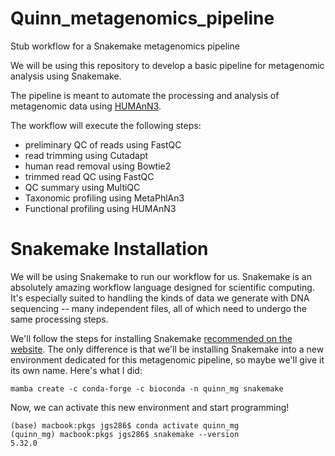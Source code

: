 # Quinn_metagenomics_pipeline
Stub workflow for a Snakemake metagenomics pipeline

We will be using this repository to develop a basic pipeline for metagenomic analysis using Snakemake. 

The pipeline is meant to automate the processing and analysis of metagenomic data using [HUMAnN3](https://huttenhower.sph.harvard.edu/humann). 

The workflow will execute the following steps:
- preliminary QC of reads using FastQC
- read trimming using Cutadapt
- human read removal using Bowtie2
- trimmed read QC using FastQC
- QC summary using MultiQC
- Taxonomic profiling using MetaPhlAn3
- Functional profiling using HUMAnN3

# Snakemake Installation

We will be using Snakemake to run our workflow for us. Snakemake is an absolutely amazing workflow language designed for scientific computing. It's especially suited to handling the kinds of data we generate with DNA sequencing -- many independent files, all of which need to undergo the same processing steps.

We'll follow the steps for installing Snakemake [recommended on the website](https://snakemake.readthedocs.io/en/stable/getting_started/installation.html#installation). The only difference is that we'll be installing Snakemake into a new environment dedicated for this metagenomic pipeline, so maybe we'll give it its own name. Here's what I did:

```{bash}
mamba create -c conda-forge -c bioconda -n quinn_mg snakemake
```

Now, we can activate this new environment and start programming!

```
(base) macbook:pkgs jgs286$ conda activate quinn_mg
(quinn_mg) macbook:pkgs jgs286$ snakemake --version
5.32.0
```

